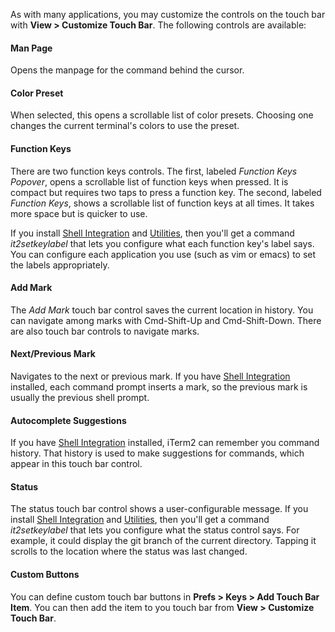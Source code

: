 As with many applications, you may customize the controls on the touch bar with **View > Customize Touch Bar**. The following controls are available:

#### Man Page

Opens the manpage for the command behind the cursor.

#### Color Preset

When selected, this opens a scrollable list of color presets. Choosing one changes the current terminal's colors to use the preset.

#### Function Keys

There are two function keys controls. The first, labeled *Function Keys Popover*, opens a scrollable list of function keys when pressed. It is compact but requires two taps to press a function key. The second, labeled *Function Keys*, shows a scrollable list of function keys at all times. It takes more space but is quicker to use.

If you install <a href="https://www.iterm2.com/documentation-shell-integration.html">Shell Integration</a> and <a href="https://www.iterm2.com/documentation-utilities.html">Utilities</a>, then you'll get a command *it2setkeylabel* that lets you configure what each function key's label says. You can configure each application you use (such as vim or emacs) to set the labels appropriately.

#### Add Mark

The *Add Mark* touch bar control saves the current location in history. You can navigate among marks with Cmd-Shift-Up and Cmd-Shift-Down. There are also touch bar controls to navigate marks.

#### Next/Previous Mark

Navigates to the next or previous mark. If you have <a href="https://www.iterm2.com/documentation-shell-integration.html">Shell Integration</a> installed, each command prompt inserts a mark, so the previous mark is usually the previous shell prompt.

#### Autocomplete Suggestions

If you have <a href="https://www.iterm2.com/documentation-shell-integration.html">Shell Integration</a> installed, iTerm2 can remember you command history. That history is used to make suggestions for commands, which appear in this touch bar control.

#### Status

The status touch bar control shows a user-configurable message. If you install <a href="https://www.iterm2.com/documentation-shell-integration.html">Shell Integration</a> and <a href="https://www.iterm2.com/documentation-utilities.html">Utilities</a>, then you'll get a command *it2setkeylabel* that lets you configure what the status control says. For example, it could display the git branch of the current directory. Tapping it scrolls to the location where the status was last changed.

#### Custom Buttons
You can define custom touch bar buttons in **Prefs > Keys > Add Touch Bar Item**. You can then add the item to you touch bar from **View > Customize Touch Bar**.
